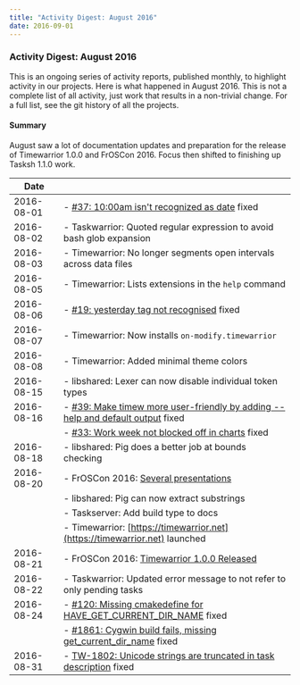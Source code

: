 ```yaml
---
title: "Activity Digest: August 2016"
date: 2016-09-01
---
```


### Activity Digest: August 2016 

This is an ongoing series of activity reports, published monthly, to highlight activity in our projects.
Here is what happened in August 2016. This is not a complete list of all activity, just work that results in a non-trivial change.
For a full list, see the git history of all the projects.

#### Summary

August saw a lot of documentation updates and preparation for the release of Timewarrior 1.0.0 and FrOSCon 2016.
Focus then shifted to finishing up Tasksh 1.1.0 work.

| Date       |                                                                                                                                                 | 
|------------|-------------------------------------------------------------------------------------------------------------------------------------------------|
| 2016-08-01 | - [#37: 10:00am isn't recognized as date](https://github.com/GothenburgBitFactory/timewarrior/issues/37) fixed                                  |
| 2016-08-02 | - Taskwarrior: Quoted regular expression to avoid bash glob expansion                                                                           |
| 2016-08-03 | - Timewarrior: No longer segments open intervals across data files                                                                              |
| 2016-08-05 | - Timewarrior: Lists extensions in the `help` command                                                                                           |
| 2016-08-06 | - [#19: yesterday tag not recognised](https://github.com/GothenburgBitFactory/tw.org/issues/19) fixed                                           |
| 2016-08-07 | - Timewarrior: Now installs `on-modify.timewarrior`                                                                                             |
| 2016-08-08 | - Timewarrior: Added minimal theme colors                                                                                                       |
| 2016-08-15 | - libshared: Lexer can now disable individual token types                                                                                       |
| 2016-08-16 | - [#39: Make timew more user-friendly by adding --help and default output](https://github.com/GothenburgBitFactory/timewarrior/issues/39) fixed |
|            | - [#33: Work week not blocked off in charts](https://github.com/GothenburgBitFactory/timewarrior/issues/33) fixed                               |
| 2016-08-18 | - libshared: Pig does a better job at bounds checking                                                                                           |
| 2016-08-20 | - FrOSCon 2016: [Several presentations](../news.20160824/)                                                                                      |
|            | - libshared: Pig can now extract substrings                                                                                                     |
|            | - Taskserver: Add build type to docs                                                                                                            |
|            | - Timewarrior: [https://timewarrior.net](https://timewarrior.net) launched                                                                      |
| 2016-08-21 | - FrOSCon 2016: [Timewarrior 1.0.0 Released](../news.20160821/)                                                                                 |
| 2016-08-22 | - Taskwarrior: Updated error message to not refer to only pending tasks                                                                         |
| 2016-08-24 | - [#120: Missing cmakedefine for HAVE_GET_CURRENT_DIR_NAME](https://github.com/GothenburgBitFactory/taskserver/issues/120) fixed                |
|            | - [#1861: Cygwin build fails, missing get_current_dir_name](https://github.com/GothenburgBitFactory/taskwarrior/issues/1861) fixed              |
| 2016-08-31 | - [TW-1802: Unicode strings are truncated in task description](https://github.com/GothenburgBitFactory/taskwarrior/issues/1802) fixed           |
